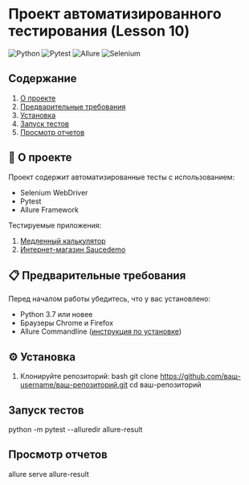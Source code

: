 # Проект автоматизированного тестирования (Lesson 10)

![Python](https://img.shields.io/badge/python-3.7%2B-blue)
![Pytest](https://img.shields.io/badge/pytest-8.3.5-green)
![Allure](https://img.shields.io/badge/allure-2.14.3-orange)
![Selenium](https://img.shields.io/badge/selenium-4.33.0-red)

## Содержание
1. [О проекте](#-о-проекте)
2. [Предварительные требования](#-предварительные-требования)
3. [Установка](#-установка)
4. [Запуск тестов](#-запуск-тестов)
5. [Просмотр отчетов](#-просмотр-отчетов)


## 🧩 О проекте

Проект содержит автоматизированные тесты с использованием:
- Selenium WebDriver
- Pytest
- Allure Framework

Тестируемые приложения:
1. [Медленный калькулятор](https://bonigarcia.dev/selenium-webdriver-java/slow-calculator.html)
2. [Интернет-магазин Saucedemo](https://www.saucedemo.com/)

## 📋 Предварительные требования

Перед началом работы убедитесь, что у вас установлено:
- Python 3.7 или новее
- Браузеры Chrome и Firefox
- Allure Commandline ([инструкция по установке](https://docs.qameta.io/allure/#_installing_a_commandline))

## ⚙️ Установка

1. Клонируйте репозиторий:
bash
git clone https://github.com/ваш-username/ваш-репозиторий.git
cd ваш-репозиторий

   
## Запуск тестов 
python -m pytest --alluredir allure-result  

## Просмотр отчетов
allure serve allure-result
